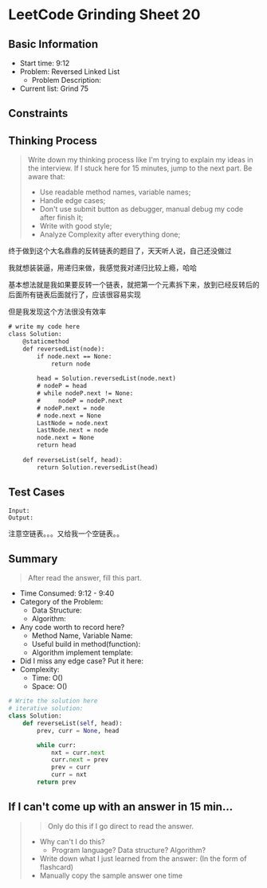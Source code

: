 # LeetCode Grinding Sheet 20

## Basic Information

- Start time: 9:12
- Problem: Reversed Linked List
  - Problem Description:
- Current list: Grind 75

## Constraints

## Thinking Process

> Write down my thinking process like I'm trying to explain my ideas in the interview. If I stuck here for 15 minutes, jump to the next part.
> Be aware that:
>
> - Use readable method names, variable names;
> - Handle edge cases;
> - Don't use submit button as debugger, manual debug my code after finish it;
> - Write with good style;
> - Analyze Complexity after everything done;

终于做到这个大名鼎鼎的反转链表的题目了，天天听人说，自己还没做过

我就想装装逼，用递归来做，我感觉我对递归比较上瘾，哈哈

基本想法就是我如果要反转一个链表，就把第一个元素拆下来，放到已经反转后的后面所有链表后面就行了，应该很容易实现

但是我发现这个方法很没有效率

``` txt
# write my code here
class Solution:
    @staticmethod
    def reversedList(node):
        if node.next == None:
            return node
        
        head = Solution.reversedList(node.next)
        # nodeP = head
        # while nodeP.next != None:
        #     nodeP = nodeP.next
        # nodeP.next = node
        # node.next = None
        LastNode = node.next
        LastNode.next = node
        node.next = None
        return head
    
    def reverseList(self, head):
        return Solution.reversedList(head)
```

## Test Cases

``` text
Input:
Output:
```

注意空链表。。。又给我一个空链表。。

## Summary

> After read the answer, fill this part.

- Time Consumed: 9:12 - 9:40
- Category of the Problem:
  - Data Structure:
  - Algorithm:
- Any code worth to record here?
  - Method Name, Variable Name:
  - Useful build in method(function):
  - Algorithm implement template:
- Did I miss any edge case? Put it here:
- Complexity:
  - Time: O()
  - Space: O()

``` python
# Write the solution here
# iterative solution:
class Solution:
    def reverseList(self, head):
        prev, curr = None, head

        while curr:
            nxt = curr.next
            curr.next = prev
            prev = curr
            curr = nxt
        return prev
```

## If I can't come up with an answer in 15 min...

> > Only do this if I go direct to read the answer.
>
> - Why can't I do this?
>   - Program language? Data structure? Algorithm?
> - Write down what I just learned from the answer: (In the form of flashcard)
> - Manually copy the sample answer one time
